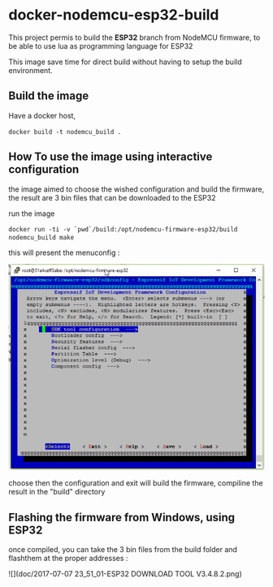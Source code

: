 # docker-nodemcu-esp32-build


This project permis to build the **ESP32** branch from NodeMCU firmware, to be able to use lua as programming language for ESP32

This image save time for direct build without having to setup the build environment.



## Build the image

Have a docker host, 

`docker build -t nodemcu_build .`



## How To use the image using interactive configuration

the image aimed to choose the wished configuration and build the firmware, the result are 3 bin files that can be downloaded to the ESP32



run the image

	docker run -ti -v `pwd`/build:/opt/nodemcu-firmware-esp32/build nodemcu_build make
this will present the menuconfig :

![](doc/choose_configuration.png)

choose then the configuration and exit will build the firmware, compiline the result in the "build" directory



## Flashing the firmware from Windows, using ESP32



once compiled, you can take the 3 bin files from the build folder and flashthem at the proper addresses :



![](doc/2017-07-07 23_51_01-ESP32 DOWNLOAD TOOL V3.4.8.2.png)

